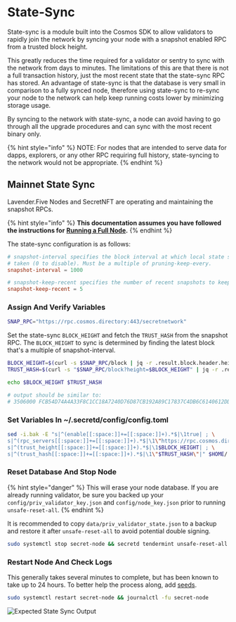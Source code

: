 # State-Sync

State-sync is a module built into the Cosmos SDK to allow validators to rapidly join the network by syncing your node with a snapshot enabled RPC from a trusted block height.

This greatly reduces the time required for a validator or sentry to sync with the network from days to minutes. The limitations of this are that there is not a full transaction history, just the most recent state that the state-sync RPC has stored. An advantage of state-sync is that the database is very small in comparison to a fully synced node, therefore using state-sync to re-sync your node to the network can help keep running costs lower by minimizing storage usage.

By syncing to the network with state-sync, a node can avoid having to go through all the upgrade procedures and can sync with the most recent binary only.

{% hint style="info" %}
NOTE: For nodes that are intended to serve data for dapps, explorers, or any other RPC requiring full history, state-syncing to the network would not be appropriate.
{% endhint %}

## Mainnet State Sync <a href="#mainnet-state-sync" id="mainnet-state-sync"></a>

Lavender.Five Nodes and SecretNFT are operating and maintaining the snapshot RPCs.

{% hint style="info" %}
**This documentation assumes you have followed the instructions for** [**Running a Full Node**](./setup-full-node.md)**.**
{% endhint %}

The state-sync configuration is as follows:

```toml
# snapshot-interval specifies the block interval at which local state sync snapshots are
# taken (0 to disable). Must be a multiple of pruning-keep-every.
snapshot-interval = 1000

# snapshot-keep-recent specifies the number of recent snapshots to keep and serve (0 to keep all).
snapshot-keep-recent = 5
```

### Assign And Verify Variables

```bash
SNAP_RPC="https://rpc.cosmos.directory:443/secretnetwork"
```

Set the state-sync `BLOCK_HEIGHT` and fetch the `TRUST_HASH` from the snapshot RPC. The `BLOCK_HEIGHT` to sync is determined by finding the latest block that's a multiple of snapshot-interval.

```bash
BLOCK_HEIGHT=$(curl -s $SNAP_RPC/block | jq -r .result.block.header.height | awk '{print $1 - ($1 % 1000)}'); \
TRUST_HASH=$(curl -s "$SNAP_RPC/block?height=$BLOCK_HEIGHT" | jq -r .result.block_id.hash)

echo $BLOCK_HEIGHT $TRUST_HASH

# output should be similar to:
# 3506000 FCB54D74A4A33F8C1CC18A7240D76D87CB192A89C17837C4DB6C6140612DDFEB74A4A33F8C1CC18A7240D76D87CB192A89C17837C4DB6C6140612DDFEB
```

### Set Variables In \~/.secretd/config/config.toml

```bash
sed -i.bak -E "s|^(enable[[:space:]]+=[[:space:]]+).*$|\1true| ; \
s|^(rpc_servers[[:space:]]+=[[:space:]]+).*$|\1\"https://rpc.cosmos.directory:443/secretnetwork,https://rpc.cosmos.directory:443/secretnetwork\"| ; \
s|^(trust_height[[:space:]]+=[[:space:]]+).*$|\1$BLOCK_HEIGHT| ; \
s|^(trust_hash[[:space:]]+=[[:space:]]+).*$|\1\"$TRUST_HASH\"|" $HOME/.secretd/config/config.toml
```

### Reset Database And Stop Node

{% hint style="danger" %}
This will erase your node database. If you are already running validator, be sure you backed up your `config/priv_validator_key.json` and `config/node_key.json` prior to running `unsafe-reset-all`.
{% endhint %}

It is recommended to copy `data/priv_validator_state.json` to a backup and restore it after `unsafe-reset-all` to avoid potential double signing.

```bash
sudo systemctl stop secret-node && secretd tendermint unsafe-reset-all --home ~/.secretd/ --keep-addr-book
```

### Restart Node And Check Logs

This generally takes several minutes to complete, but has been known to take up to 24 hours. To better help the process along, add [seeds](troubleshooting.md#undefined).

```bash
sudo systemctl restart secret-node && journalctl -fu secret-node

```

![Expected State Sync Output](<../../.gitbook/assets/Screen Shot 2022-07-03 at 7.56.31 PM.png>)
